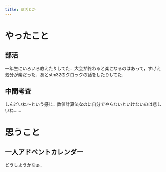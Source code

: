 ```yaml
---
title: 部活とか
---
```


# やったこと

## 部活

一年生にいろいろ教えたりしてた．大会が終わると楽になるのはあって，すげえ気分が楽だった．あとstm32のクロックの話をしたりしてた．

## 中間考査

しんどいね～という感じ．数値計算法なのに自分でやらないといけないのは悲しいね……

# 思うこと

## 一人アドベントカレンダー

どうしようかなぁ．
